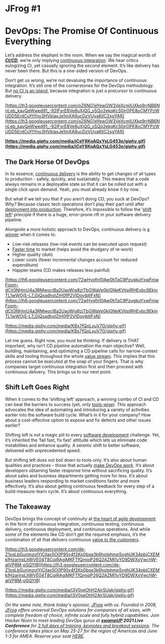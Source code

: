 # JFrog #1

# DevOps: The Promise Of Continuous Everything

Let’s address the elephant in the room. When we say the magical words of ***[CI/CD](https://hackernoon.com/devops-101-cicd-explained-ow6x32io)***, we’re only implying [continuous integration](https://hackernoon.com/github-actions-and-puppeteer-continuous-integration-tutorial-r7133w5j). We hear critics eulogizing CI, yet casually ignoring the second element. It’s like delivery has never been there. But this is a one-sided version of DevOps.

Don’t get us wrong, we’re not devaluing the importance of continuous integration. It’s still one of the cornerstones for the DevOps methodology. But [no CI is an island](https://hackernoon.com/learn-how-to-build-a-cicd-pipeline-using-gitlab-for-your-website-wu2f340u), because integration is just a precursor to continuous delivery.

[https://lh3.googleusercontent.com/oZ6NG1eYewGW3VeXcmIUXkq9rrNB6NnLeb_kayQeWwed91_-92IFsrE8Ve8uXjQG_vSQo2ekqKcS0irOPE8oCMYPzWUDD5ErdCuYtYno3HVklaxJe1mXA9ucDzVUya6IIC2sgYAR](https://lh3.googleusercontent.com/oZ6NG1eYewGW3VeXcmIUXkq9rrNB6NnLeb_kayQeWwed91_-92IFsrE8Ve8uXjQG_vSQo2ekqKcS0irOPE8oCMYPzWUDD5ErdCuYtYno3HVklaxJe1mXA9ucDzVUya6IIC2sgYAR)

**[https://media.giphy.com/media/iCeY8KoAQxYsLG453e/giphy.gif](https://media.giphy.com/media/iCeY8KoAQxYsLG453e/giphy.gif)**

## The Dark Horse Of DevOps

In its essence, [continuous delivery](https://hackernoon.com/the-real-difference-between-ci-and-cd-smu363p) is the ability to get changes of all types to production - safely, quickly, and sustainably. This means that a code always remains in a deployable state so that it can be rolled out with a single click upon demand. Yeah, you must already know it by now.

But what if we tell you that if you aren’t doing CD, you suck at DevOps? *Why?* Because classic tech operations don’t play their part until after [deployment into production](https://hackernoon.com/deployment-is-not-release-lets-use-feature-flags-a54c5df56e47). Therefore, it’s impossible to follow the ‘[shift left](https://hackernoon.com/devsecops-shifting-left-and-shifting-right-m5do32zj)’ principle if there is a huge, error-prone rift in your software delivery pipeline.

Alongside a more holistic approach to DevOps, continuous delivery is [a winner](https://hackernoon.com/the-importance-of-a-continuous-delivery-culture-6d3b3w0j) when it comes to:

- Low-risk releases (low-risk events can be executed upon request)
- [Faster time](https://hackernoon.com/the-last-mile-to-true-continuous-delivery-6sk323j) to market (helps avoid the drudgery of re-work)
- Higher quality (duh)
- Lower costs (fewer incremental changes account for reduced expenditure)
- Happier teams (CD makes releases less painful)

[https://lh6.googleusercontent.com/72wHyqfn10Aw0hTaC9PzugkuYxwFniwFoom-dCtl3NHmU4a3RMwocjBa2UaoWig8ziTbGWaVe0klGNeKVtjplRHEvbc9EkjnTL1wWOjS-L7_GiQxadhoIZiH0fP2VIDovjbtIFxN](https://lh6.googleusercontent.com/72wHyqfn10Aw0hTaC9PzugkuYxwFniwFoom-dCtl3NHmU4a3RMwocjBa2UaoWig8ziTbGWaVe0klGNeKVtjplRHEvbc9EkjnTL1wWOjS-L7_GiQxadhoIZiH0fP2VIDovjbtIFxN)

[https://media.giphy.com/media/KBx7fQoLxuV7G/giphy.gif](https://media.giphy.com/media/KBx7fQoLxuV7G/giphy.gif)

Let me guess. Right now, you must be thinking: If delivery is THAT important, why isn't CD pipeline automation the main objective? Well, building, maintaining, and optimizing a CD pipeline calls for narrow-context skills and tooling throughout the whole [value stream](https://hackernoon.com/state-of-devops-cloud-solutions-update-2020-nn3s3zul). This implies that this process cannot be executed at the snap of your fingers. That is why companies target continuous integration first and then proceed with continuous delivery. This brings us to our next point.

## Shift Left Goes Right

When it comes to the ‘shifting left’ approach, a winning combo of CI and CD can beat the barriers to success (yet, only [tools-wise](https://hackernoon.com/free-extension-to-scan-go-vulnerabilities-in-visual-studio-code-rpax30u9)). This approach advocates the idea of automating and introducing a variety of activities earlier into the software build cycle. What’s in it for your company? How about a cost-effective option to expose and fix defects and other issues earlier?

Shifting left is not a magic pill to every [software development](https://hackernoon.com/top-6-cicd-practices-for-end-to-end-development-pipelines-ca2833lx) challenge. Yet, it’s inherited the ‘fail fast, fix fast’ attitude which lets us eliminate code instabilities and enhance quality. A seismic shift to better software, delivered with unprecedented speed.

But shifting left does not boil down to tools only. It’s also about human qualities and practices - those that actually [make DevOps work](https://hackernoon.com/getting-distribution-right-devops-digital-transformation-in-90-days-i63y3zdg). It’s about developers obtaining faster response time without sacrificing quality. It’s about sales and business departments getting more for less. It’s about business leaders responding to market conditions faster and more effectively. It’s also about getting continuous feedback for every step of a build-measure-learn cycle. It’s about continuous everything.

## The Takeaway

DevOps brings the concept of continuity at [the heart of agile development](https://hackernoon.com/docker-and-jfrog-partnership-path-to-limitless-devops-in-the-cloud-4o2u33au) in the form of continuous integration, continuous testing, continuous delivery, continuous deployment, and continuous operations. And while some of the elements like CD don’t get the required emphasis, it’s the combination of all that delivers continuous [value to the customers](https://hackernoon.com/300-scholarships-up-for-grabs-at-the-school-of-cloud-computing-courtesy-udacity-and-suse-hv4333ar).

[https://lh3.googleusercontent.com/de-Z1sgLbGurimzoIYjCiIax5O0P95y4f2Kp0bse3k6hoIphmpSvghUK34pbjCXEMkfHzarlrpLhWVE04T8CqiRAgjMKFTfQmjpP26Q2AZMI1yYD9DWXxVwchW-atVP8M-pSQYI8](https://lh3.googleusercontent.com/de-Z1sgLbGurimzoIYjCiIax5O0P95y4f2Kp0bse3k6hoIphmpSvghUK34pbjCXEMkfHzarlrpLhWVE04T8CqiRAgjMKFTfQmjpP26Q2AZMI1yYD9DWXxVwchW-atVP8M-pSQYI8)

[https://media.giphy.com/media/l3V0xeOhH2AjrSUak/giphy.gif](https://media.giphy.com/media/l3V0xeOhH2AjrSUak/giphy.gif)

*On the same note, thank today's sponsor, [JFrog](https://bit.ly/3sopcBk) with us. Founded in 2008, [JFrog](https://bit.ly/3sopcBk) offers universal DevOps solutions for companies of all sizes, with complete freedom of choice, infinite scale and fully hybrid capabilities. Join Hacker Noon to meet leading DevOps gurus at **[swampUP](https://bit.ly/3sopcBk) 2021 Live Conference** for [3 full days of training, keynotes and breakout sessions](https://swampup.jfrog.com/agenda/?utm_source=hackernoon&utm_medium=newsletter&utm_campaign=April&utm_term=2021#conference). The conference takes place on May 25-27 for the region of Americas and June 1-3 for AMEA. Reserve your seat [HERE](https://bit.ly/3sopcBk).*